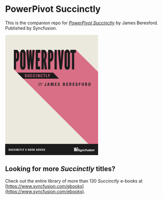 # PowerPivot Succinctly
This is the companion repo for [*PowerPivot Succinctly*](https://www.syncfusion.com/ebooks/powerpivot) by James Beresford. Published by Syncfusion.

[![cover](https://github.com/SyncfusionSuccinctlyE-Books/PowerPivot-Succinctly/blob/master/cover.png)](https://www.syncfusion.com/ebooks/powerpivot)

## Looking for more _Succinctly_ titles?

Check out the entire library of more than 130 _Succinctly_ e-books at [https://www.syncfusion.com/ebooks](https://www.syncfusion.com/ebooks).
